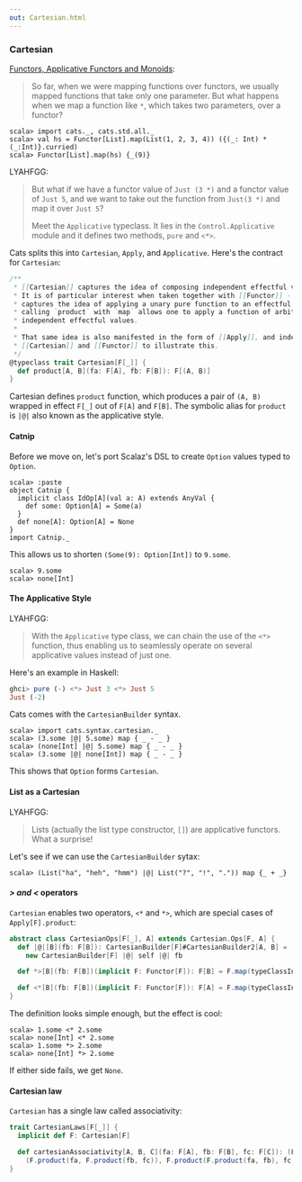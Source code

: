 ```yaml
---
out: Cartesian.html
---
```


  [fafm]: http://learnyouahaskell.com/functors-applicative-functors-and-monoids
  [mootws]: making-our-own-typeclass-with-simulacrum.html

### Cartesian

[Functors, Applicative Functors and Monoids][fafm]:

> So far, when we were mapping functions over functors, we usually mapped functions that take only one parameter. But what happens when we map a function like `*`, which takes two parameters, over a functor?

```console
scala> import cats._, cats.std.all._
scala> val hs = Functor[List].map(List(1, 2, 3, 4)) ({(_: Int) * (_:Int)}.curried)
scala> Functor[List].map(hs) {_(9)}
```

LYAHFGG:

> But what if we have a functor value of `Just (3 *)` and a functor value of `Just 5`, and we want to take out the function from `Just(3 *)` and map it over `Just 5`?
>
> Meet the `Applicative` typeclass. It lies in the `Control.Applicative` module and it defines two methods, `pure` and `<*>`.

Cats splits this into `Cartesian`, `Apply`, and `Applicative`. Here's the contract for `Cartesian`:

```scala
/**
 * [[Cartesian]] captures the idea of composing independent effectful values.
 * It is of particular interest when taken together with [[Functor]] - where [[Functor]]
 * captures the idea of applying a unary pure function to an effectful value,
 * calling `product` with `map` allows one to apply a function of arbitrary arity to multiple
 * independent effectful values.
 *
 * That same idea is also manifested in the form of [[Apply]], and indeed [[Apply]] extends both
 * [[Cartesian]] and [[Functor]] to illustrate this.
 */
@typeclass trait Cartesian[F[_]] {
  def product[A, B](fa: F[A], fb: F[B]): F[(A, B)]
}
```

Cartesian defines `product` function, which produces a pair of `(A, B)` wrapped in effect `F[_]` out of `F[A]` and `F[B]`. The symbolic alias for `product` is `|@|` also known as the applicative style.

#### Catnip

Before we move on, let's port Scalaz's DSL to create `Option` values typed to `Option`.

```console
scala> :paste
object Catnip {
  implicit class IdOp[A](val a: A) extends AnyVal {
    def some: Option[A] = Some(a)
  }
  def none[A]: Option[A] = None
}
import Catnip._
```

This allows us to shorten `(Some(9): Option[Int])` to `9.some`.

```console
scala> 9.some
scala> none[Int]
```

#### The Applicative Style

LYAHFGG:

> With the `Applicative` type class, we can chain the use of the
> `<*>` function, thus enabling us to seamlessly operate on several applicative
> values instead of just one.

Here's an example in Haskell:

```haskell
ghci> pure (-) <*> Just 3 <*> Just 5
Just (-2)
```

Cats comes with the `CartesianBuilder` syntax.

```console
scala> import cats.syntax.cartesian._
scala> (3.some |@| 5.some) map { _ - _ }
scala> (none[Int] |@| 5.some) map { _ - _ }
scala> (3.some |@| none[Int]) map { _ - _ }
```

This shows that `Option` forms `Cartesian`.

#### List as a Cartesian

LYAHFGG:

> Lists (actually the list type constructor, `[]`) are applicative functors. What a surprise!

Let's see if we can use the `CartesianBuilder` sytax:

```console
scala> (List("ha", "heh", "hmm") |@| List("?", "!", ".")) map {_ + _}
```

#### *> and <* operators

`Cartesian` enables two operators, `<*` and `*>`, which are special cases of `Apply[F].product`:

```scala
abstract class CartesianOps[F[_], A] extends Cartesian.Ops[F, A] {
  def |@|[B](fb: F[B]): CartesianBuilder[F]#CartesianBuilder2[A, B] =
    new CartesianBuilder[F] |@| self |@| fb

  def *>[B](fb: F[B])(implicit F: Functor[F]): F[B] = F.map(typeClassInstance.product(self, fb)) { case (a, b) => b }

  def <*[B](fb: F[B])(implicit F: Functor[F]): F[A] = F.map(typeClassInstance.product(self, fb)) { case (a, b) => a }
}
```

The definition looks simple enough, but the effect is cool:

```console
scala> 1.some <* 2.some
scala> none[Int] <* 2.some
scala> 1.some *> 2.some
scala> none[Int] *> 2.some
```

If either side fails, we get `None`.

#### Cartesian law

`Cartesian` has a single law called associativity:

```scala
trait CartesianLaws[F[_]] {
  implicit def F: Cartesian[F]

  def cartesianAssociativity[A, B, C](fa: F[A], fb: F[B], fc: F[C]): (F[(A, (B, C))], F[((A, B), C)]) =
    (F.product(fa, F.product(fb, fc)), F.product(F.product(fa, fb), fc))
}
```
